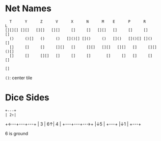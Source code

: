 # Net Names
```
  T      Y      Z      V      X      N      M    E      P      R      L
[][][] [][]   [][]   [][]     []     []   [][]   []     []     []     []
  ()     ()[]   ()     ()   []()[] []()     ()   []()   []()[] []()   []
  []     []     []     [][]   []     [][]   [][]   [][]   []     [][] ()[]
  []     []     [][]   []     []     []       []     []   []     []     []
                                                                        []
```
`()`: center tile

# Dice Sides
    +---+
    | 2↑|
+←--+---+---+
| 3 | 6↑| 4 |
+---+---+--→+
    |↓5 |
    +---+
    |↓1 |
    +---+

6 is ground
